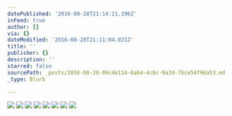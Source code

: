 ```yaml
---
datePublished: '2016-08-28T21:14:21.196Z'
inFeed: true
author: []
via: {}
dateModified: '2016-08-28T21:11:04.021Z'
title: ''
publisher: {}
description: ''
starred: false
sourcePath: _posts/2016-08-28-09c4e114-6a64-4c6c-9a3d-76ce54f96a53.md
_type: Blurb

---
```

![](https://the-grid-user-content.s3-us-west-2.amazonaws.com/fb7d47ac-672c-4512-9b18-b10eb5c5955f.jpg)
![](https://the-grid-user-content.s3-us-west-2.amazonaws.com/40a4b5a4-074a-43cb-b08d-23cd0d0d17a8.jpg)
![](https://the-grid-user-content.s3-us-west-2.amazonaws.com/fd59ef54-c1ad-4237-ab2c-4b0b9db2ec5d.jpg)
![](https://the-grid-user-content.s3-us-west-2.amazonaws.com/70758960-fd53-4b01-a5a1-306c530a8392.jpg)
![](https://the-grid-user-content.s3-us-west-2.amazonaws.com/8e8ffb6f-b742-43fe-aeaf-be5fb80ab23d.jpg)
![](https://the-grid-user-content.s3-us-west-2.amazonaws.com/c26d51e7-46a3-4626-b12b-988b00aabe42.jpg)
![](https://the-grid-user-content.s3-us-west-2.amazonaws.com/abde5d37-d25f-4ebe-bc75-d8e616b7f982.jpg)
![](https://the-grid-user-content.s3-us-west-2.amazonaws.com/5fda5820-500f-4291-9de8-cf5aceb34274.jpg)
